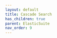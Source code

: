 ```yaml
---
layout: default
title: Cascade Search
has_children: true
parent: ElasticSuite
nav_order: 9
---
```


